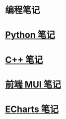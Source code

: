 # 编程笔记

# [Python 笔记](./python/考级-1/20230823.md)  

# [C++ 笔记](./cpp/20230711-index.md)  

# [前端 MUI 笔记](./frontend/mui/20250306-basic.md)  

# [ECharts 笔记](./frontend/echarts/20250318-basic.md)  
